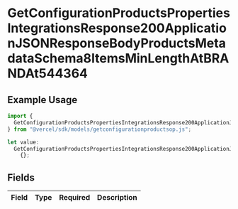# GetConfigurationProductsPropertiesIntegrationsResponse200ApplicationJSONResponseBodyProductsMetadataSchema8ItemsMinLengthAtBRANDAt544364

## Example Usage

```typescript
import {
  GetConfigurationProductsPropertiesIntegrationsResponse200ApplicationJSONResponseBodyProductsMetadataSchema8ItemsMinLengthAtBRANDAt544364,
} from "@vercel/sdk/models/getconfigurationproductsop.js";

let value:
  GetConfigurationProductsPropertiesIntegrationsResponse200ApplicationJSONResponseBodyProductsMetadataSchema8ItemsMinLengthAtBRANDAt544364 =
    {};
```

## Fields

| Field       | Type        | Required    | Description |
| ----------- | ----------- | ----------- | ----------- |